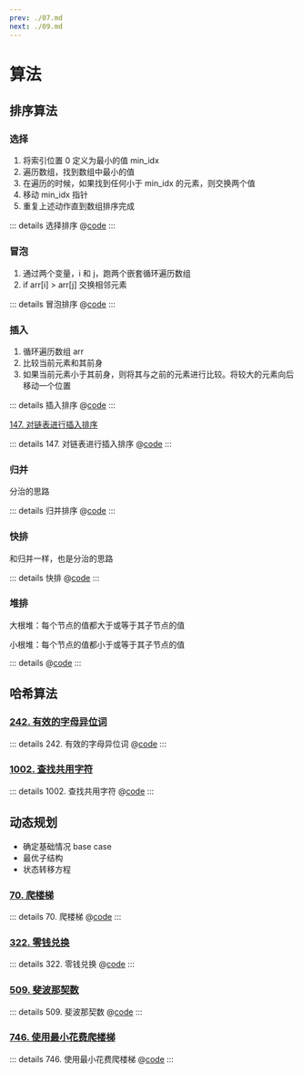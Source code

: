 ```yaml
---
prev: ./07.md
next: ./09.md
---
```


# 算法

## 排序算法

### 选择

1. 将索引位置 0 定义为最小的值 min_idx
2. 遍历数组，找到数组中最小的值
3. 在遍历的时候，如果找到任何小于 min_idx 的元素，则交换两个值
4. 移动 min_idx 指针
5. 重复上述动作直到数组排序完成

::: details 选择排序
@[code](./sort/select_sort.py)
:::

### 冒泡

1. 通过两个变量，i 和 j，跑两个嵌套循环遍历数组
2. if arr[i] > arr[j] 交换相邻元素

::: details 冒泡排序
@[code](./sort/bubble_sort.py)
:::

### 插入

1. 循环遍历数组 arr
2. 比较当前元素和其前身
3. 如果当前元素小于其前身，则将其与之前的元素进行比较。将较大的元素向后移动一个位置

::: details 插入排序
@[code](./sort/insert_sort.py)
:::

[147. 对链表进行插入排序](https://leetcode.cn/problems/insertion-sort-list/)

::: details 147. 对链表进行插入排序
@[code](./list/insertionSortList.py)
:::

### 归并

分治的思路

::: details 归并排序
@[code](./sort/merge_sort.py)
:::

### 快排

和归并一样，也是分治的思路

::: details 快排
@[code](./sort/quick_sort.py)
:::

### 堆排

大根堆：每个节点的值都大于或等于其子节点的值

小根堆：每个节点的值都小于或等于其子节点的值

::: details
@[code](./sort/heap_sort.py)
:::

## 哈希算法

### [242. 有效的字母异位词](https://leetcode.cn/problems/valid-anagram/)

::: details 242. 有效的字母异位词
@[code](./hash/isAnagram.py)
:::

### [1002. 查找共用字符](https://leetcode.cn/problems/find-common-characters/)

::: details 1002. 查找共用字符
@[code](./hash/commonChars.py)
:::

## 动态规划

- 确定基础情况 base case
- 最优子结构
- 状态转移方程

### [70. 爬楼梯](https://leetcode.cn/problems/climbing-stairs/)

::: details 70. 爬楼梯
@[code](./dp/climbStairs.py)
:::

### [322. 零钱兑换](https://leetcode.cn/problems/coin-change/)

::: details 322. 零钱兑换
@[code](./dp/coinChange.py)
:::

### [509. 斐波那契数](https://leetcode.cn/problems/fibonacci-number/description/)

::: details 509. 斐波那契数
@[code](./dp/fib.py)
:::

### [746. 使用最小花费爬楼梯](https://leetcode.cn/problems/min-cost-climbing-stairs/)

::: details 746. 使用最小花费爬楼梯
@[code](./dp/minCostClimbingStairs.py)
:::
